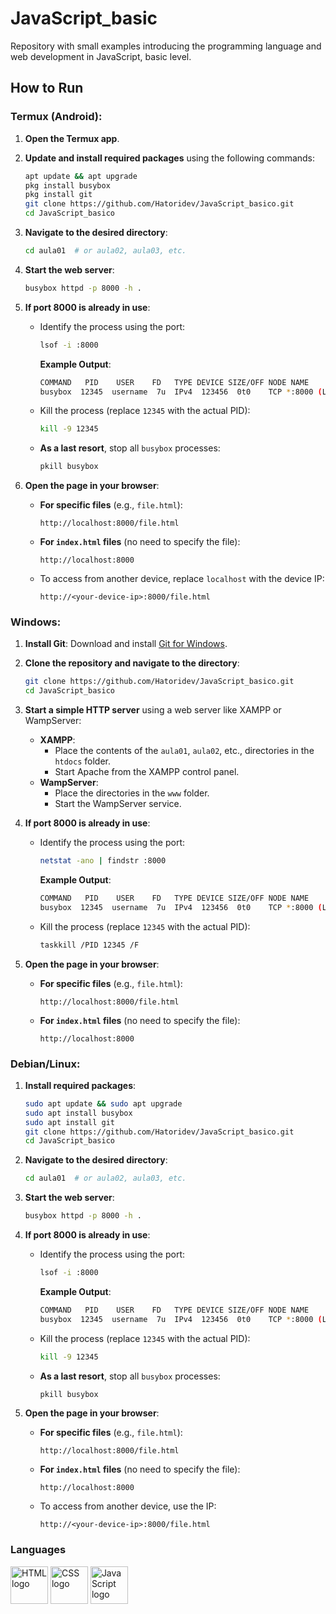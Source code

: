 # JavaScript_basic

Repository with small examples introducing the programming language and web development in JavaScript, basic level.

## How to Run

### Termux (Android):
1. **Open the Termux app**.
2. **Update and install required packages** using the following commands:
   ```bash
   apt update && apt upgrade
   pkg install busybox
   pkg install git
   git clone https://github.com/Hatoridev/JavaScript_basico.git
   cd JavaScript_basico
   ```

3. **Navigate to the desired directory**:
   ```bash
   cd aula01  # or aula02, aula03, etc.
   ```

4. **Start the web server**:
   ```bash
   busybox httpd -p 8000 -h .
   ```

5. **If port 8000 is already in use**:
   - Identify the process using the port:
     ```bash
     lsof -i :8000
     ```
     **Example Output**:
     ```bash
     COMMAND   PID    USER    FD   TYPE DEVICE SIZE/OFF NODE NAME
     busybox  12345  username  7u  IPv4  123456  0t0    TCP *:8000 (LISTEN)
     ```
   - Kill the process (replace `12345` with the actual PID):
     ```bash
     kill -9 12345
     ```
   - **As a last resort**, stop all `busybox` processes:
     ```bash
     pkill busybox
     ```

6. **Open the page in your browser**:
   - **For specific files** (e.g., `file.html`):
     ```
     http://localhost:8000/file.html
     ```
   - **For `index.html` files** (no need to specify the file):
     ```
     http://localhost:8000
     ```
   - To access from another device, replace `localhost` with the device IP:
     ```
     http://<your-device-ip>:8000/file.html
     ```

### Windows:
1. **Install Git**:
   Download and install [Git for Windows](https://gitforwindows.org/).

2. **Clone the repository and navigate to the directory**:
   ```bash
   git clone https://github.com/Hatoridev/JavaScript_basico.git
   cd JavaScript_basico
   ```

3. **Start a simple HTTP server** using a web server like XAMPP or WampServer:
   - **XAMPP**:
     - Place the contents of the `aula01`, `aula02`, etc., directories in the `htdocs` folder.
     - Start Apache from the XAMPP control panel.
   - **WampServer**:
     - Place the directories in the `www` folder.
     - Start the WampServer service.

4. **If port 8000 is already in use**:
   - Identify the process using the port:
     ```bash
     netstat -ano | findstr :8000
     ```
     **Example Output**:
     ```bash
     COMMAND   PID    USER    FD   TYPE DEVICE SIZE/OFF NODE NAME
     busybox  12345  username  7u  IPv4  123456  0t0    TCP *:8000 (LISTEN)
     ```
   - Kill the process (replace `12345` with the actual PID):
     ```bash
     taskkill /PID 12345 /F
     ```

5. **Open the page in your browser**:
   - **For specific files** (e.g., `file.html`):
     ```
     http://localhost:8000/file.html
     ```
   - **For `index.html` files** (no need to specify the file):
     ```
     http://localhost:8000
     ```

### Debian/Linux:
1. **Install required packages**:
   ```bash
   sudo apt update && sudo apt upgrade
   sudo apt install busybox
   sudo apt install git
   git clone https://github.com/Hatoridev/JavaScript_basico.git
   cd JavaScript_basico
   ```

2. **Navigate to the desired directory**:
   ```bash
   cd aula01  # or aula02, aula03, etc.
   ```

3. **Start the web server**:
   ```bash
   busybox httpd -p 8000 -h .
   ```

4. **If port 8000 is already in use**:
   - Identify the process using the port:
     ```bash
     lsof -i :8000
     ```
     **Example Output**:
     ```bash
     COMMAND   PID    USER    FD   TYPE DEVICE SIZE/OFF NODE NAME
     busybox  12345  username  7u  IPv4  123456  0t0    TCP *:8000 (LISTEN)
     ```
   - Kill the process (replace `12345` with the actual PID):
     ```bash
     kill -9 12345
     ```
   - **As a last resort**, stop all `busybox` processes:
     ```bash
     pkill busybox
     ```

5. **Open the page in your browser**:
   - **For specific files** (e.g., `file.html`):
     ```
     http://localhost:8000/file.html
     ```
   - **For `index.html` files** (no need to specify the file):
     ```
     http://localhost:8000
     ```
   - To access from another device, use the IP:
     ```
     http://<your-device-ip>:8000/file.html
     ```

### Languages

<div align="left">
  <img src="https://cdn.jsdelivr.net/gh/devicons/devicon/icons/html5/html5-original.svg" height="60" alt="HTML logo" />
  <img src="https://cdn.jsdelivr.net/gh/devicons/devicon/icons/css3/css3-original.svg" height="60" alt="CSS logo" />
  <img src="https://cdn.jsdelivr.net/gh/devicons/devicon/icons/javascript/javascript-original.svg" height="60" alt="JavaScript logo" />
</div>
